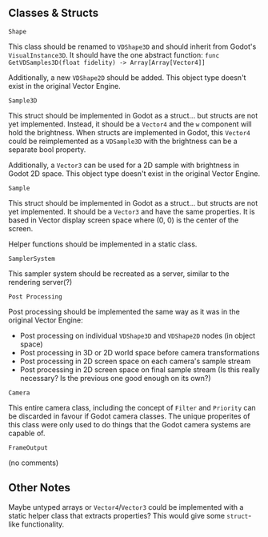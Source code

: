 ## Classes & Structs

`Shape`

This class should be renamed to `VDShape3D` and should inherit from Godot's `VisualInstance3D`. It should have the one abstract function: `func GetVDSamples3D(float fidelity) -> Array[Array[Vector4]]`

Additionally, a new `VDShape2D` should be added. This object type doesn't exist in the original Vector Engine.

`Sample3D`

This struct should be implemented in Godot as a struct... but structs are not yet implemented. Instead, it should be a `Vector4` and the `w` component will hold the brightness. When structs are implemented in Godot, this `Vector4` could be reimplemented as a `VDSample3D` with the brightness can be a separate bool property.

Additionally, a `Vector3` can be used for a 2D sample with brightness in Godot 2D space. This object type doesn't exist in the original Vector Engine.

`Sample`

This struct should be implemented in Godot as a struct... but structs are not yet implemented. It should be a `Vector3` and have the same properties. It is based in Vector display screen space where (0, 0) is the center of the screen.

Helper functions should be implemented in a static class.

`SamplerSystem`

This sampler system should be recreated as a server, similar to the rendering server(?)

`Post Processing`

Post processing should be implemented the same way as it was in the original Vector Engine:
- Post processing on individual `VDShape3D` and `VDShape2D` nodes (in object space)
- Post processing in 3D or 2D world space before camera transformations
- Post processing in 2D screen space on each camera's sample stream
- Post processing in 2D screen space on final sample stream (Is this really necessary? Is the previous one good enough on its own?)

`Camera`

This entire camera class, including the concept of `Filter` and `Priority` can be discarded in favour if Godot camera classes. The unique properites of this class were only used to do things that the Godot camera systems are capable of.

`FrameOutput`

(no comments)

## Other Notes
Maybe untyped arrays or `Vector4`/`Vector3` could be implemented with a static helper class that extracts properties? This would give some `struct`-like functionality.
